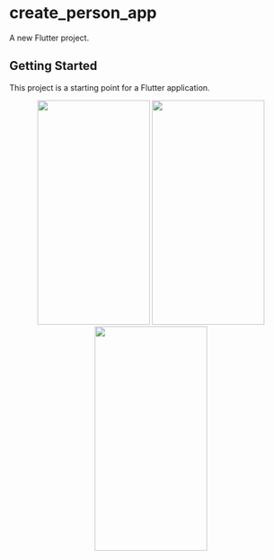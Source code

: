 # create_person_app

A new Flutter project.

## Getting Started

This project is a starting point for a Flutter application.

<p align="center">
  <img src="https://raw.githubusercontent.com/kisahtegar/riverpod_demo/master/demo/create_person_app/preview/1.png"  width="200" height="400"/>
  <img src="https://raw.githubusercontent.com/kisahtegar/riverpod_demo/master/demo/create_person_app/preview/2.png"  width="200" height="400"/>
  <img src="https://raw.githubusercontent.com/kisahtegar/riverpod_demo/master/demo/create_person_app/preview/3.png"  width="200" height="400"/>
</p>

